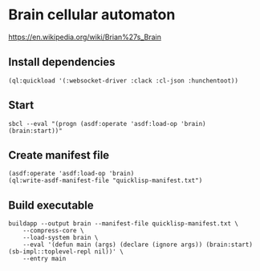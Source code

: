 # Brain cellular automaton

https://en.wikipedia.org/wiki/Brian%27s_Brain

## Install dependencies

    (ql:quickload '(:websocket-driver :clack :cl-json :hunchentoot))

## Start

    sbcl --eval "(progn (asdf:operate 'asdf:load-op 'brain) (brain:start))"

## Create manifest file

    (asdf:operate 'asdf:load-op 'brain)
    (ql:write-asdf-manifest-file "quicklisp-manifest.txt")

## Build executable

    buildapp --output brain --manifest-file quicklisp-manifest.txt \
        --compress-core \
        --load-system brain \
        --eval '(defun main (args) (declare (ignore args)) (brain:start) (sb-impl::toplevel-repl nil))' \
        --entry main
